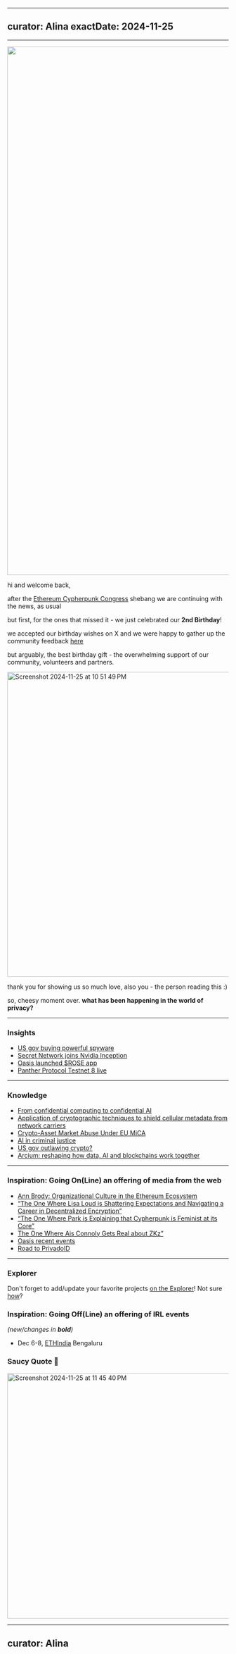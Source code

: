 
---
curator: Alina
exactDate: 2024-11-25
---

<!--
### Insights

### Knowledge

### Inspiration

### Inspiration: Going On(Line) an offering of media from the web

### Inspiration: Going Off(Line) an offering of IRL events 

### Explorer 

### Saucy Quote
-->

---

<img width="1200" alt="" src="https://raw.githubusercontent.com/web3privacy/news/refs/heads/main/data/img/web3privacy%20rome%20meetup%20by%20jensei.png">



hi and welcome back, 

after the [Ethereum Cypherpunk Congress](https://lu.ma/w3pn-meetup-devcon7) shebang we are continuing with the news, as usual

but first, for the ones that missed it - we just celebrated our **2nd Birthday**! 


we accepted our birthday wishes on X and we were happy to gather up the community feedback [here](https://mirror.xyz/0x0f1F3DAf416B74DB3DE55Eb4D7513a80F4841073/VYszh2TDpNpyEmSNUCJtGxtJj0-CDzEqr0RKdArUxHw)


but arguably, the best birthday gift - the overwhelming support of our community, volunteers and partners. 

<img width="692" alt="Screenshot 2024-11-25 at 10 51 49 PM" src="https://github.com/user-attachments/assets/a4b3b395-3526-42e1-bf56-1babd53106bf">


thank you for showing us so much love, also you - the person reading this :)


so, cheesy moment over. 
**what has been happening in the world of privacy?**

---

### Insights
- [US gov buying powerful spyware](https://www.newyorker.com/news/news-desk/the-technology-the-trump-administration-could-use-to-hack-your-phone)
- [Secret Network joins Nvidia Inception](https://scrt.network/blog/nvidia-inception/)
- [Oasis launched $ROSE app](https://x.com/oasisprotocol/status/1860559235576447442?s=46)
- [Panther Protocol Testnet 8 live](https://blog.pantherprotocol.io/testnet-stage-8-enhancing-utxo-management-compliance-and-scalability/)
  
---

### Knowledge
- [From confidential computing to confidential AI](https://www.iex.ec/academy/confidential-ai)
- [Application of cryptographic techniques to shield cellular metadata from network carriers](https://www.aclu.org/news/privacy-technology/new-mobile-phone-service-shows-we-can-have-both-privacy-and-nice-things)
- [Crypto-Asset Market Abuse Under EU MiCA](https://www.cambridge.org/core/journals/european-journal-of-risk-regulation/article/cryptoasset-market-abuse-under-eu-mica/FDC11EC096728B9EF1097A5346F0EF27)
- [AI in criminal justice](https://www.eff.org/deeplinks/2024/11/ai-criminal-justice-trend-attorneys-need-know-about)
- [US gov outlawing crypto?](https://www.youtube.com/embed/WFJkqAFi1ZQ?start=1434)
- [Arcium: reshaping how data, AI and blockchains work together](https://www.youtube.com/watch?v=S0Xy_p7Agcg)

  
---

### Inspiration: Going On(Line) an offering of media from the web
- [Ann Brody: Organizational Culture in the Ethereum Ecosystem](https://app.devcon.org/schedule/U7SNLQ)
- [“The One Where Lisa Loud is Shattering Expectations and Navigating a Career in Decentralized Encryption”](https://youtu.be/gWpSe9s9Ib4?feature=shared)
- [“The One Where Park is Explaining that Cypherpunk is Feminist at its Core”](https://youtu.be/5krSUieJVH0?feature=shared)
- [The One Where Ais Connoly Gets Real about ZKz”](https://youtu.be/Kt9M3c0b0cc?feature=shared)
- [Oasis recent events](https://x.com/oasisprotocol/status/1860976772386586914?s=46)
- [Road to PrivadoID](https://x.com/espaciocripto/status/1860016997129683401?s=46)

---

### Explorer 

Don't forget to add/update your favorite projects [on the Explorer](https://explorer.web3privacy.info/project/create)!
Not sure [how](https://mirror.xyz/0x0f1F3DAf416B74DB3DE55Eb4D7513a80F4841073/Ri2ZMIq6Os-ZKQyT_l6a5F1-gJURySvvwNRKzBvNpWM)?


### Inspiration: Going Off(Line) an offering of IRL events 
*(new/changes in **bold**)*

* Dec 6-8, [ETHIndia](https://ethindia2024.devfolio.co/) Bengaluru


### Saucy Quote 🥫
<img width="557" alt="Screenshot 2024-11-25 at 11 45 40 PM" src="https://github.com/user-attachments/assets/528f8c17-c0d5-4989-b920-dec613f12f9f">


---
curator: Alina
---
